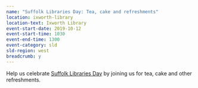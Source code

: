 ```yaml
---
name: "Suffolk Libraries Day: Tea, cake and refreshments"
location: ixworth-library
location-text: Ixworth Library
event-start-date: 2019-10-12
event-start-time: 1030
event-end-time: 1300
event-category: sld
sld-region: west
breadcrumb: y
---
```


Help us celebrate [Suffolk Libraries Day](/suffolk-libraries-day/) by joining us for tea, cake and other refreshments.
